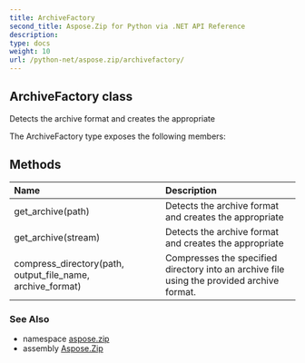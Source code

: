```yaml
---
title: ArchiveFactory
second_title: Aspose.Zip for Python via .NET API Reference
description: 
type: docs
weight: 10
url: /python-net/aspose.zip/archivefactory/
---
```


## ArchiveFactory class

Detects the archive format and creates the appropriate

The ArchiveFactory type exposes the following members:
## Methods
| Name | Description |
| :- | :- |
|get_archive(path)|Detects the archive format and creates the appropriate|
|get_archive(stream)|Detects the archive format and creates the appropriate|
|compress_directory(path, output_file_name, archive_format)|Compresses the specified directory into an archive file using the provided archive format.|

### See Also

* namespace [aspose.zip](/zip/python-net/aspose.zip/)
* assembly [Aspose.Zip](/zip/python-net/)

